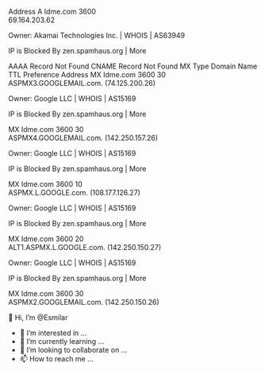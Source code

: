 Address
A	Idme.com	3600	
69.164.203.62

Owner: Akamai Technologies Inc.  | WHOIS | AS63949

IP is Blocked By zen.spamhaus.org | More

AAAA
Record Not Found
CNAME
Record Not Found
MX 
Type	Domain Name	TTL	Preference	Address
MX	Idme.com	3600	30	
ASPMX3.GOOGLEMAIL.com. (74.125.200.26)

Owner: Google LLC  | WHOIS | AS15169

IP is Blocked By zen.spamhaus.org | More

MX	Idme.com	3600	30	
ASPMX4.GOOGLEMAIL.com. (142.250.157.26)

Owner: Google LLC  | WHOIS | AS15169

IP is Blocked By zen.spamhaus.org | More

MX	Idme.com	3600	10	
ASPMX.L.GOOGLE.com. (108.177.126.27)

Owner: Google LLC  | WHOIS | AS15169

IP is Blocked By zen.spamhaus.org | More

MX	Idme.com	3600	20	
ALT1.ASPMX.L.GOOGLE.com. (142.250.150.27)

Owner: Google LLC  | WHOIS | AS15169

IP is Blocked By zen.spamhaus.org | More

MX	Idme.com	3600	30	
ASPMX2.GOOGLEMAIL.com. (142.250.150.26)

 👋 Hi, I’m @Esmilar
- 👀 I’m interested in ...
- 🌱 I’m currently learning ...
- 💞️ I’m looking to collaborate on ...
- 📫 How to reach me ...

<!---
Esmilar/Esmilar is a ✨ special ✨ repository because its `README.md` (this file) appears on your GitHub profile.
You can click the Preview link to take a look at your changes.
--->
